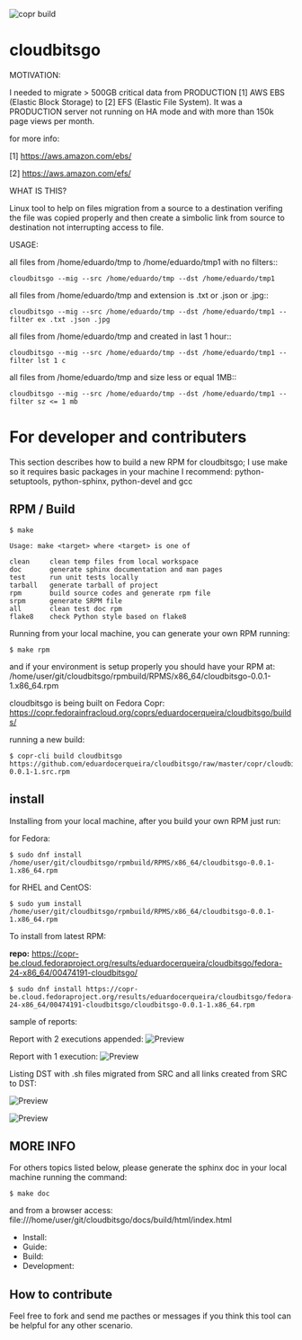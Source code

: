 ![copr build](https://copr.fedorainfracloud.org/coprs/eduardocerqueira/cloudbitsgo/package/cloudbitsgo/status_image/last_build.png)

# cloudbitsgo

MOTIVATION:

I needed to migrate > 500GB critical data from PRODUCTION [1] AWS EBS (Elastic Block Storage) to [2] EFS (Elastic File System). It was a PRODUCTION server not
running on HA mode and with more than 150k page views per month.

for more info:

[1] https://aws.amazon.com/ebs/

[2] https://aws.amazon.com/efs/

WHAT IS THIS?

Linux tool to help on files migration from a source to a destination verifing the file was copied properly and then create a simbolic link from source to destination
not interrupting access to file.

USAGE:

all files from /home/eduardo/tmp to /home/eduardo/tmp1 with no filters::

	cloudbitsgo --mig --src /home/eduardo/tmp --dst /home/eduardo/tmp1

all files from /home/eduardo/tmp and extension is .txt or .json or .jpg::

	cloudbitsgo --mig --src /home/eduardo/tmp --dst /home/eduardo/tmp1 --filter ex .txt .json .jpg

all files from /home/eduardo/tmp and created in last 1 hour::

	cloudbitsgo --mig --src /home/eduardo/tmp --dst /home/eduardo/tmp1 --filter lst 1 c

all files from /home/eduardo/tmp and size less or equal 1MB::

	cloudbitsgo --mig --src /home/eduardo/tmp --dst /home/eduardo/tmp1 --filter sz <= 1 mb


# For developer and contributers

This section describes how to build a new RPM for cloudbitsgo;
I use make so it requires basic packages in your machine I recommend: python-setuptools, python-sphinx, python-devel and gcc

## RPM / Build

	$ make

	Usage: make <target> where <target> is one of

	clean     clean temp files from local workspace
	doc       generate sphinx documentation and man pages
	test      run unit tests locally
	tarball   generate tarball of project
	rpm       build source codes and generate rpm file
	srpm      generate SRPM file
	all       clean test doc rpm
	flake8    check Python style based on flake8

Running from your local machine, you can generate your own RPM running:

	$ make rpm

and if your environment is setup properly you should have your RPM at: /home/user/git/cloudbitsgo/rpmbuild/RPMS/x86_64/cloudbitsgo-0.0.1-1.x86_64.rpm

cloudbitsgo is being built on Fedora Copr: https://copr.fedorainfracloud.org/coprs/eduardocerqueira/cloudbitsgo/builds/

running a new build:

	$ copr-cli build cloudbitsgo https://github.com/eduardocerqueira/cloudbitsgo/raw/master/copr/cloudbitsgo-0.0.1-1.src.rpm


## install

Installing from your local machine, after you build your own RPM just run:

for Fedora:

	$ sudo dnf install /home/user/git/cloudbitsgo/rpmbuild/RPMS/x86_64/cloudbitsgo-0.0.1-1.x86_64.rpm

for RHEL and CentOS:

	$ sudo yum install /home/user/git/cloudbitsgo/rpmbuild/RPMS/x86_64/cloudbitsgo-0.0.1-1.x86_64.rpm

To install from latest RPM:

**repo:** https://copr-be.cloud.fedoraproject.org/results/eduardocerqueira/cloudbitsgo/fedora-24-x86_64/00474191-cloudbitsgo/

	$ sudo dnf install https://copr-be.cloud.fedoraproject.org/results/eduardocerqueira/cloudbitsgo/fedora-24-x86_64/00474191-cloudbitsgo/cloudbitsgo-0.0.1-1.x86_64.rpm


sample of reports:

Report with 2 executions appended:
![Preview](https://github.com/eduardocerqueira/cloudbitsgo/raw/master/docs/source/_static/1_report.png)

Report with 1 execution:
![Preview](https://github.com/eduardocerqueira/cloudbitsgo/raw/master/docs/source/_static/report_append.png)

Listing DST with .sh files migrated from SRC and all links created from SRC to DST:

![Preview](https://github.com/eduardocerqueira/cloudbitsgo/raw/master/docs/source/_static/src_link.png)

![Preview](https://github.com/eduardocerqueira/cloudbitsgo/raw/master/docs/source/_static/dst_migrated.png)


## MORE INFO

For others topics listed below, please generate the sphinx doc in your local machine running the command:

	$ make doc

and from a browser access: file:///home/user/git/cloudbitsgo/docs/build/html/index.html

* Install:
* Guide:
* Build:
* Development:


 ## How to contribute

 Feel free to fork and send me pacthes or messages if you think this tool can be helpful for any other scenario.


